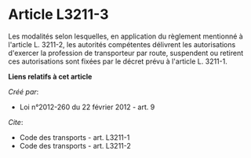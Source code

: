 # Article L3211-3

Les modalités selon lesquelles, en application du règlement mentionné à l'article L. 3211-2, les autorités compétentes
délivrent les autorisations d'exercer la profession de transporteur par route, suspendent ou retirent ces autorisations sont
fixées par le décret prévu à l'article L. 3211-1.

**Liens relatifs à cet article**

_Créé par_:

  - Loi n°2012-260 du 22 février 2012 - art. 9

_Cite_:

  - Code des transports - art. L3211-1
  - Code des transports - art. L3211-2
